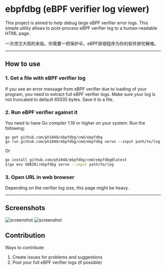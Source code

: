 # ebpfdbg (eBPF verifier log viewer)
This project is aimed to help debug large eBPF verifier error logs.
This simple utility allows to post-process eBPF verifier log to a human-readable HTML page.


一次滂沱大雨的来临，你需要一把保护伞。eBPF排错程序为你的软件排忧解难。

---

## How to use
### 1. Get a file with eBPF verifier log
If you see an error message from eBPF verifier due to loading of your program, you need to extract full eBPF verifier logs.
Make sure your log is not truncated to default 65535 bytes. Save it to a file.
### 2. Run eBPF verifier against it
You need to have Go compiler 1.19 or higher on your system.
Run the following:

```
go get github.com/ph1048/ebpfdbg/cmd/ebpfdbg
go run github.com/ph1048/ebpfdbg/cmd/ebpfdbg serve --input path/to/log
```

Or

```Bash
go install github.com/ph1048/ebpfdbg/cmd/ebpfdbg@latest
$(go env GOBIN)/ebpfdbg serve --input path/to/log
```

### 3. Open URL in web browser
Depending on the verifier log size, this page might be heavy.

---

## Screenshots

![screenshot](pic/scr1.png "Screenshot")
![screenshot](pic/scr2.png "Screenshot")

## Contribution
Ways to contribute:
1. Create issues for problems and suggestions
2. Post your full eBPF verifier logs (if possible)

